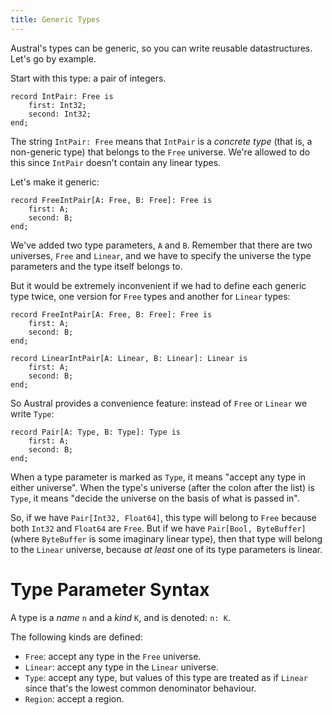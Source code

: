 ```yaml
---
title: Generic Types
---
```


Austral's types can be generic, so you can write reusable datastructures. Let's
go by example.

Start with this type: a pair of integers.

```austral
record IntPair: Free is
    first: Int32;
    second: Int32;
end;
```

The string `IntPair: Free` means that `IntPair` is a _concrete type_ (that is, a
non-generic type) that belongs to the `Free` universe. We're allowed to do this
since `IntPair` doesn't contain any linear types.

Let's make it generic:

```austral
record FreeIntPair[A: Free, B: Free]: Free is
    first: A;
    second: B;
end;
```

We've added two type parameters, `A` and `B`. Remember that there are two
universes, `Free` and `Linear`, and we have to specify the universe the type
parameters and the type itself belongs to.

But it would be extremely inconvenient if we had to define each generic type
twice, one version for `Free` types and another for `Linear` types:

```austral
record FreeIntPair[A: Free, B: Free]: Free is
    first: A;
    second: B;
end;

record LinearIntPair[A: Linear, B: Linear]: Linear is
    first: A;
    second: B;
end;
```

So Austral provides a convenience feature: instead of `Free` or `Linear` we
write `Type`:

```
record Pair[A: Type, B: Type]: Type is
    first: A;
    second: B;
end;
```

When a type parameter is marked as `Type`, it means "accept any type in either
universe". When the type's universe (after the colon after the list) is `Type`,
it means "decide the universe on the basis of what is passed in".

So, if we have `Pair[Int32, Float64]`, this type will belong to `Free` because
both `Int32` and `Float64` are `Free`. But if we have `Pair[Bool, ByteBuffer]`
(where `ByteBuffer` is some imaginary linear type), then that type will belong
to the `Linear` universe, because _at least_ one of its type parameters is
linear.

# Type Parameter Syntax

A type is a _name_ `n` and a _kind_ `K`, and is denoted: `n: K`.

The following kinds are defined:

- `Free`: accept any type in the `Free` universe.
- `Linear`: accept any type in the `Linear` universe.
- `Type`: accept any type, but values of this type are treated as if `Linear`
  since that's the lowest common denominator behaviour.
- `Region`: accept a region.
